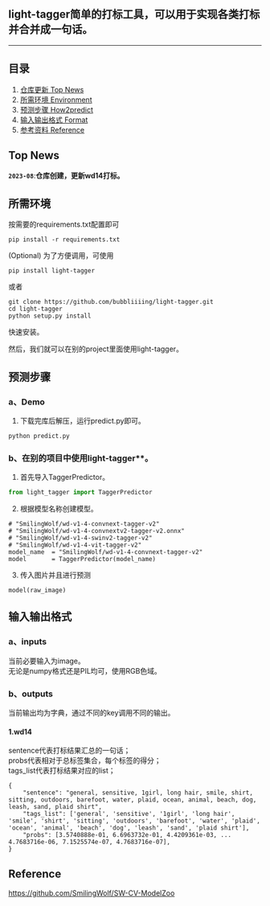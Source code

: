 ## light-tagger简单的打标工具，可以用于实现各类打标并合并成一句话。
---

## 目录
1. [仓库更新 Top News](#仓库更新)
2. [所需环境 Environment](#所需环境)
3. [预测步骤 How2predict](#预测步骤)
4. [输入输出格式 Format](#输入输出格式)
5. [参考资料 Reference](#Reference)

## Top News
**`2023-08`**:**仓库创建，更新wd14打标。**  

## 所需环境
按需要的requirements.txt配置即可   
```
pip install -r requirements.txt
```

(Optional) 为了方便调用，可使用   
```
pip install light-tagger
```
或者   
```
git clone https://github.com/bubbliiiing/light-tagger.git
cd light-tagger
python setup.py install
```
快速安装。  

然后，我们就可以在别的project里面使用light-tagger。  

## 预测步骤
### a、Demo
1. 下载完库后解压，运行predict.py即可。   
```python
python predict.py
```  
### b、在别的项目中使用light-tagger**。  
1. 首先导入TaggerPredictor。  
```python
from light_tagger import TaggerPredictor
```
2. 根据模型名称创建模型。   
```
# "SmilingWolf/wd-v1-4-convnext-tagger-v2"
# "SmilingWolf/wd-v1-4-convnextv2-tagger-v2.onnx"
# "SmilingWolf/wd-v1-4-swinv2-tagger-v2"
# "SmilingWolf/wd-v1-4-vit-tagger-v2"
model_name  = "SmilingWolf/wd-v1-4-convnext-tagger-v2"
model       = TaggerPredictor(model_name)
```
3. 传入图片并且进行预测
```
model(raw_image)
```

## 输入输出格式
### a、inputs
当前必要输入为image。   
无论是numpy格式还是PIL均可，使用RGB色域。

### b、outputs
当前输出均为字典，通过不同的key调用不同的输出。
#### 1.wd14
sentence代表打标结果汇总的一句话；  
probs代表相对于总标签集合，每个标签的得分；  
tags_list代表打标结果对应的list；
```
{
    "sentence": "general, sensitive, 1girl, long hair, smile, shirt, sitting, outdoors, barefoot, water, plaid, ocean, animal, beach, dog, leash, sand, plaid shirt",
    "tags_list": ['general', 'sensitive', '1girl', 'long hair', 'smile', 'shirt', 'sitting', 'outdoors', 'barefoot', 'water', 'plaid', 'ocean', 'animal', 'beach', 'dog', 'leash', 'sand', 'plaid shirt'], 
    "probs": [3.5740888e-01, 6.6963732e-01, 4.4209361e-03, ... 4.7683716e-06, 7.1525574e-07, 4.7683716e-07],
}
```

## Reference
https://github.com/SmilingWolf/SW-CV-ModelZoo   
